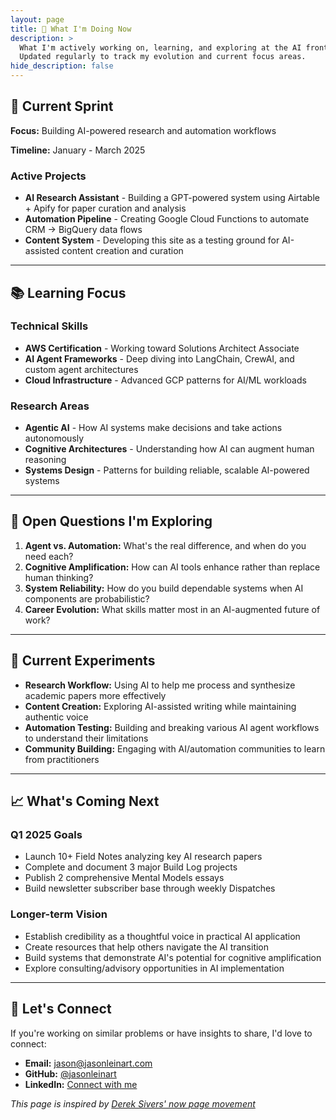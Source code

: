 ```yaml
---
layout: page
title: 📍 What I'm Doing Now
description: >
  What I'm actively working on, learning, and exploring at the AI frontier. 
  Updated regularly to track my evolution and current focus areas.
hide_description: false
---
```


## 🎯 Current Sprint

**Focus:** Building AI-powered research and automation workflows

**Timeline:** January - March 2025

### Active Projects
- **AI Research Assistant** - Building a GPT-powered system using Airtable + Apify for paper curation and analysis
- **Automation Pipeline** - Creating Google Cloud Functions to automate CRM → BigQuery data flows
- **Content System** - Developing this site as a testing ground for AI-assisted content creation and curation

---

## 📚 Learning Focus

### Technical Skills
- **AWS Certification** - Working toward Solutions Architect Associate
- **AI Agent Frameworks** - Deep diving into LangChain, CrewAI, and custom agent architectures
- **Cloud Infrastructure** - Advanced GCP patterns for AI/ML workloads

### Research Areas
- **Agentic AI** - How AI systems make decisions and take actions autonomously
- **Cognitive Architectures** - Understanding how AI can augment human reasoning
- **Systems Design** - Patterns for building reliable, scalable AI-powered systems

---

## 🤔 Open Questions I'm Exploring

1. **Agent vs. Automation:** What's the real difference, and when do you need each?
2. **Cognitive Amplification:** How can AI tools enhance rather than replace human thinking?
3. **System Reliability:** How do you build dependable systems when AI components are probabilistic?
4. **Career Evolution:** What skills matter most in an AI-augmented future of work?

---

## 🔄 Current Experiments

- **Research Workflow:** Using AI to help me process and synthesize academic papers more effectively
- **Content Creation:** Exploring AI-assisted writing while maintaining authentic voice
- **Automation Testing:** Building and breaking various AI agent workflows to understand their limitations
- **Community Building:** Engaging with AI/automation communities to learn from practitioners

---

## 📈 What's Coming Next

### Q1 2025 Goals
- Launch 10+ Field Notes analyzing key AI research papers
- Complete and document 3 major Build Log projects
- Publish 2 comprehensive Mental Models essays
- Build newsletter subscriber base through weekly Dispatches

### Longer-term Vision
- Establish credibility as a thoughtful voice in practical AI application
- Create resources that help others navigate the AI transition
- Build systems that demonstrate AI's potential for cognitive amplification
- Explore consulting/advisory opportunities in AI implementation

---

## 🤝 Let's Connect

If you're working on similar problems or have insights to share, I'd love to connect:

- **Email:** jason@jasonleinart.com
- **GitHub:** [@jasonleinart](https://github.com/jasonleinart)
- **LinkedIn:** [Connect with me](https://linkedin.com/in/jasonleinart)

*This page is inspired by [Derek Sivers' now page movement](https://nownownow.com/about)* 